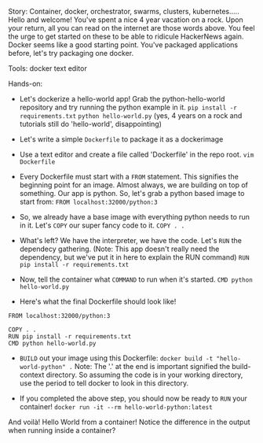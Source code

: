Story:
Container, docker, orchestrator, swarms, clusters, kubernetes.....
Hello and welcome! You've spent a nice 4 year vacation on a rock. Upon your return, all you can read on the internet are those words above.
You feel the urge to get started on these to be able to ridicule HackerNews again. Docker seems like a good starting point. You've packaged applications before, let's try packaging one docker.

Tools:
docker
text editor

Hands-on:

- Let's dockerize a hello-world app! Grab the python-hello-world repository and try running the python example in it.
  `pip install -r requirements.txt`
  `python hello-world.py`
(yes, 4 years on a rock and tutorials still do 'hello-world', disappointing)

- Let's write a simple `Dockerfile` to package it as a dockerimage 

- Use a text editor and create a file called 'Dockerfile' in the repo root.
  `vim Dockerfile`

- Every Dockerfile must start with a `FROM` statement. This signifies the beginning point for an image. Almost always, we are building on top of something. Our app is python. So, let's grab a python based image to start from:
  `FROM localhost:32000/python:3`

- So, we already have a base image with everything python needs to run in it. Let's `COPY` our super fancy code to it.
  `COPY . .`

- What's left? We have the interpreter, we have the code. Let's `RUN` the dependecy gathering.
  (Note: This app doesn't really need the dependency, but we've put it in here to explain the RUN command)
  `RUN pip install -r requirements.txt`

- Now, tell the container what `COMMAND` to run when it's started.
  `CMD python hello-world.py`

- Here's what the final Dockerfile should look like!
```
FROM localhost:32000/python:3

COPY . .
RUN pip install -r requirements.txt
CMD python hello-world.py
```

- `BUILD` out your image using this Dockerfile:
  `docker build -t "hello-world-python" .`
  Note: The '.' at the end is important signified the build-context directory. So assuming the code is in your working directory, use the period to tell docker to look in this directory.

- If you completed the above step, you should now be ready to `RUN` your container!
  `docker run -it --rm hello-world-python:latest`

And voilà! Hello World from a container!
Notice the difference in the output when running inside a container? 

